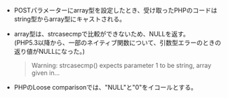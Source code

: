 - POSTパラメーターにarray型を設定したとき、受け取ったPHPのコードはstring型からarray型にキャストされる。

- array型は、strcasecmpで比較ができないため、NULLを返す。  
  (PHP5.3以降から、一部のネイティブ関数について、引数型エラーのときの返り値がNULLになった。)
  > Warning: strcasecmp() expects parameter 1 to be string, array given in...

- PHPのLoose comparisonでは、"NULL"と"0"をイコールとする。
